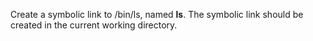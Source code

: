 Create a symbolic link to /bin/ls, named __ls__. The symbolic link should be created in the current working directory. 
